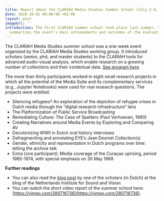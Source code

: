 ```yaml
---
title: Report about the CLARIAH Media Studies Summer School (July 2-6, 2018)
date: 2018-10-01 00:00:00 +02:00
layout: post
imageUrl: ''
introduction: The first CLARIAH summer school took place last summer, this reports
  summarizes the event's main achievements and outcomes of the evaluation.
---
```


The CLARIAH Media Studies summer school was a one-week event organized by the CLARIAH Media Studies working group. It introduced scholars (senior, phd, and master students) to the CLARIAH tools for advanced audio-visual analysis, which enable research on a growing number of collections and their contextual data. [See program here](https://clariah.github.io/mediasuite-blog/blog/2018/02/16/CLARIAH-summer-school).

The more than thirty participants worked in eight small research projects in which all the potential of the Media Suite and its complementary services (e.g., Jupyter Notebooks) were used for real research questions. The projects were entitled:

- Silencing refugees? An exploration of the depiction of refugee crises in Dutch media through the “digital research infrastructure” lens
- The Platformization of Public Service Broadcasting
- Remediating Culture: The Case of Spetters (Paul Verhoeven, 1980)
- Creating Narratives around Media Events by Exploring and Comparing AV
- Decolonizing WWII in Dutch oral history interviews
- Defragmenting and annotating EYE’s Jean Desmet Collection(s)
- Gender, ethnicity and representation in Dutch programs over time: letting the archive talk
- Extra (one participant): Media coverage of the Curaçao uprising, period 1965-1974, with special emphasis on 30 May 1969

**Further readings**

- You can also read the [blog post](https://beeldengeluid.nl/kennis/blog/clariah-summer-school-2018) by one of the scholars (in Dutch) at the blog of the Netherlands Institute for Sound and Vision.
- You can watch the short video report of the summer school here: [https://vimeo.com/280716736](https://vimeo.com/280716736).

